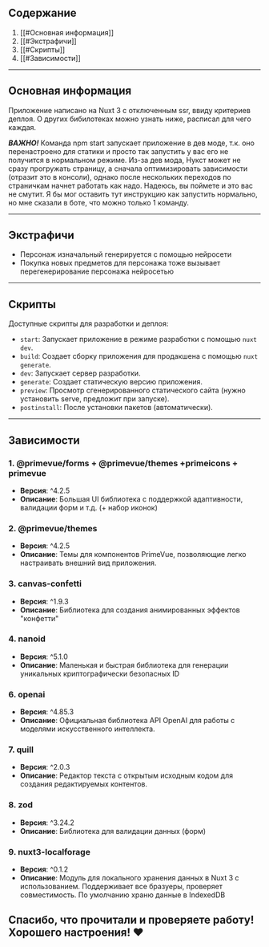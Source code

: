 ## Содержание

1. [[#Основная информация]]
2. [[#Экстрафичи]]
3. [[#Скрипты]]
4. [[#Зависимости]]
---

## Основная информация

Приложение написано на Nuxt 3 с отключенным ssr, ввиду критериев деплоя. О других бибилотеках можно узнать ниже, расписал для чего каждая.

***ВАЖНО!*** Команда npm start запускает приложение в дев моде, т.к. оно перенастроено для статики и просто так запустить у вас его не получится в нормальном режиме. Из-за дев мода, Нукст может не сразу прогружать страницу, а сначала оптимизировать зависимости (отразит это в консоли), однако после нескольких переходов по страничкам начнет работать как надо. Надеюсь, вы поймете и это вас не смутит. Я бы мог оставить тут инструкцию как запустить нормально, но мне сказали в боте, что можно только 1 команду. 

---

## Экстрафичи

- Персонаж изначальный генерируется с помощью нейросети
- Покупка новых предметов для персонажа тоже вызывает перегенерирование персонажа нейросетью

---
## Скрипты

Доступные скрипты для разработки и деплоя:

- `start`: Запускает приложение в режиме разработки с помощью `nuxt dev`.
- `build`: Создает сборку приложения для продакшена с помощью `nuxt generate`.
- `dev`: Запускает сервер разработки.
- `generate`: Создает статическую версию приложения.
- `preview`: Просмотр сгенерированного статического сайта (нужно установить serve, предложит при запуске).
- `postinstall`: После установки пакетов (автоматически).

---

## Зависимости

### 1. @primevue/forms + @primevue/themes +primeicons + primevue
- **Версия**: ^4.2.5
- **Описание**: Большая UI библиотека с поддержкой адаптивности, валидации форм и т.д. (+ набор иконок)

### 2. @primevue/themes
- **Версия**: ^4.2.5
- **Описание**: Темы для компонентов PrimeVue, позволяющие легко настраивать внешний вид приложения.

### 3. canvas-confetti
- **Версия**: ^1.9.3
- **Описание**: Библиотека для создания анимированных эффектов "конфетти"

### 4. nanoid
- **Версия**: ^5.1.0
- **Описание**: Маленькая и быстрая библиотека для генерации уникальных криптографически безопасных ID

### 6. openai
- **Версия**: ^4.85.3
- **Описание**: Официальная библиотека API OpenAI для работы с моделями искусственного интеллекта.

### 7. quill
- **Версия**: ^2.0.3
- **Описание**: Редактор текста с открытым исходным кодом для создания редактируемых контентов.

### 8. zod
- **Версия**: ^3.24.2
- **Описание**: Библиотека для валидации данных (форм)

### 9. nuxt3-localforage
- **Версия**: ^0.1.2
- **Описание**: Модуль для локального хранения данных в Nuxt 3 с использованием. Поддерживает все бразуеры, проверяет совместимость. По умолчанию храню данные в IndexedDB

## Спасибо, что прочитали и проверяете работу! Хорошего настроения! ❤️